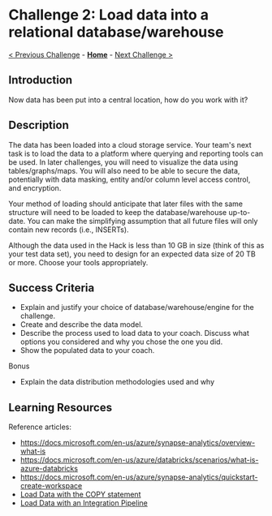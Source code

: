 # Challenge 2: Load data into a relational database/warehouse

[< Previous Challenge](./01-data-gathering.md) - **[Home](../README.md)** - [Next Challenge >](./03-visualization.md)

## Introduction
Now data has been put into a central location, how do you work with it?

## Description
The data has been loaded into a cloud storage service. Your team's next task is to load the data to a platform where querying and reporting tools can be used.  In later challenges, you will need to visualize the data using tables/graphs/maps.  You will also need to be able to secure the data, potentially with data masking, entity and/or column level access control, and encryption.

Your method of loading should anticipate that later files with the same structure will need to be loaded to keep the database/warehouse up-to-date.  You can make the simplifying assumption that all future files will only contain new records (i.e., INSERTs).

Although the data used in the Hack is less than 10 GB in size (think of this as your test data set), you need to design for an expected data size of 20 TB or more.  Choose your tools appropriately.

## Success Criteria

- Explain and justify your choice of database/warehouse/engine for the challenge.
- Create and describe the data model.
- Describe the process used to load data to your coach.  Discuss what options you considered and why you chose the one you did.
- Show the populated data to your coach.


Bonus
- Explain the data distribution methodologies used and why

## Learning Resources

Reference articles:
- https://docs.microsoft.com/en-us/azure/synapse-analytics/overview-what-is
- https://docs.microsoft.com/en-us/azure/databricks/scenarios/what-is-azure-databricks
- https://docs.microsoft.com/en-us/azure/synapse-analytics/quickstart-create-workspace
- [Load Data with the COPY statement](https://docs.microsoft.com/en-us/azure/synapse-analytics/sql-data-warehouse/quickstart-bulk-load-copy-tsql?toc=/azure/synapse-analytics/toc.json&bc=/azure/synapse-analytics/breadcrumb/toc.json)
- [Load Data with an Integration Pipeline](https://docs.microsoft.com/en-us/azure/synapse-analytics/quickstart-copy-activity-load-sql-pool)
